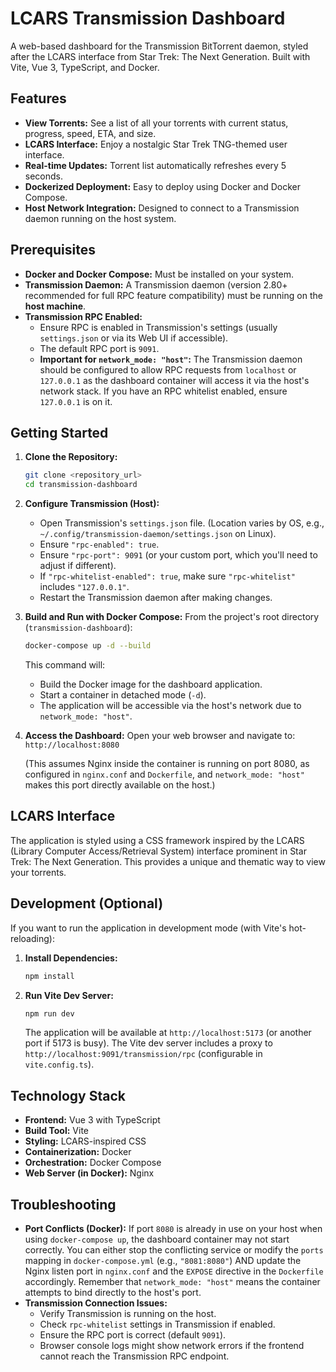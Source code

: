 # LCARS Transmission Dashboard

A web-based dashboard for the Transmission BitTorrent daemon, styled after the LCARS interface from Star Trek: The Next Generation. Built with Vite, Vue 3, TypeScript, and Docker.

## Features

*   **View Torrents:** See a list of all your torrents with current status, progress, speed, ETA, and size.
*   **LCARS Interface:** Enjoy a nostalgic Star Trek TNG-themed user interface.
*   **Real-time Updates:** Torrent list automatically refreshes every 5 seconds.
*   **Dockerized Deployment:** Easy to deploy using Docker and Docker Compose.
*   **Host Network Integration:** Designed to connect to a Transmission daemon running on the host system.

## Prerequisites

*   **Docker and Docker Compose:** Must be installed on your system.
*   **Transmission Daemon:** A Transmission daemon (version 2.80+ recommended for full RPC feature compatibility) must be running on the **host machine**.
*   **Transmission RPC Enabled:**
    *   Ensure RPC is enabled in Transmission's settings (usually `settings.json` or via its Web UI if accessible).
    *   The default RPC port is `9091`.
    *   **Important for `network_mode: "host"`:** The Transmission daemon should be configured to allow RPC requests from `localhost` or `127.0.0.1` as the dashboard container will access it via the host's network stack. If you have an RPC whitelist enabled, ensure `127.0.0.1` is on it.

## Getting Started

1.  **Clone the Repository:**
    ```bash
    git clone <repository_url>
    cd transmission-dashboard
    ```

2.  **Configure Transmission (Host):**
    *   Open Transmission's `settings.json` file. (Location varies by OS, e.g., `~/.config/transmission-daemon/settings.json` on Linux).
    *   Ensure `"rpc-enabled": true`.
    *   Ensure `"rpc-port": 9091` (or your custom port, which you'll need to adjust if different).
    *   If `"rpc-whitelist-enabled": true`, make sure `"rpc-whitelist"` includes `"127.0.0.1"`.
    *   Restart the Transmission daemon after making changes.

3.  **Build and Run with Docker Compose:**
    From the project's root directory (`transmission-dashboard`):
    ```bash
    docker-compose up -d --build
    ```
    This command will:
    *   Build the Docker image for the dashboard application.
    *   Start a container in detached mode (`-d`).
    *   The application will be accessible via the host's network due to `network_mode: "host"`.

4.  **Access the Dashboard:**
    Open your web browser and navigate to:
    `http://localhost:8080`

    (This assumes Nginx inside the container is running on port 8080, as configured in `nginx.conf` and `Dockerfile`, and `network_mode: "host"` makes this port directly available on the host.)

## LCARS Interface

The application is styled using a CSS framework inspired by the LCARS (Library Computer Access/Retrieval System) interface prominent in Star Trek: The Next Generation. This provides a unique and thematic way to view your torrents.

## Development (Optional)

If you want to run the application in development mode (with Vite's hot-reloading):

1.  **Install Dependencies:**
    ```bash
    npm install
    ```
2.  **Run Vite Dev Server:**
    ```bash
    npm run dev
    ```
    The application will be available at `http://localhost:5173` (or another port if 5173 is busy). The Vite dev server includes a proxy to `http://localhost:9091/transmission/rpc` (configurable in `vite.config.ts`).

## Technology Stack

*   **Frontend:** Vue 3 with TypeScript
*   **Build Tool:** Vite
*   **Styling:** LCARS-inspired CSS
*   **Containerization:** Docker
*   **Orchestration:** Docker Compose
*   **Web Server (in Docker):** Nginx

## Troubleshooting

*   **Port Conflicts (Docker):** If port `8080` is already in use on your host when using `docker-compose up`, the dashboard container may not start correctly. You can either stop the conflicting service or modify the `ports` mapping in `docker-compose.yml` (e.g., `"8081:8080"`) AND update the Nginx listen port in `nginx.conf` and the `EXPOSE` directive in the `Dockerfile` accordingly. Remember that `network_mode: "host"` means the container attempts to bind directly to the host's port.
*   **Transmission Connection Issues:**
    *   Verify Transmission is running on the host.
    *   Check `rpc-whitelist` settings in Transmission if enabled.
    *   Ensure the RPC port is correct (default `9091`).
    *   Browser console logs might show network errors if the frontend cannot reach the Transmission RPC endpoint.
